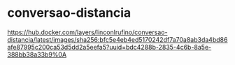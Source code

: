 # conversao-distancia

https://hub.docker.com/layers/linconlrufino/conversao-distancia/latest/images/sha256:bfc5e4eb4ed5170242df7a70a8ab3da4bd86afe87995c200ca53d5dd2a5eefa5?uuid=bdc4288b-2835-4c6b-8a5e-388bb38a33b9%0A
